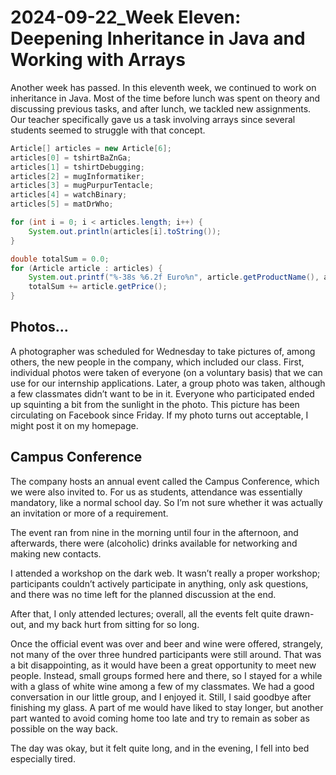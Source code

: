 # 2024-09-22_Week Eleven: Deepening Inheritance in Java and Working with Arrays

Another week has passed. In this eleventh week, we continued to work on inheritance in Java. Most of the time before lunch was spent on theory and discussing previous tasks, and after lunch, we tackled new assignments. Our teacher specifically gave us a task involving arrays since several students seemed to struggle with that concept.

```java
Article[] articles = new Article[6];
articles[0] = tshirtBaZnGa;
articles[1] = tshirtDebugging;
articles[2] = mugInformatiker;
articles[3] = mugPurpurTentacle;
articles[4] = watchBinary;
articles[5] = matDrWho;

for (int i = 0; i < articles.length; i++) {
    System.out.println(articles[i].toString());
}

double totalSum = 0.0;
for (Article article : articles) {
    System.out.printf("%-38s %6.2f Euro%n", article.getProductName(), article.getPrice());
    totalSum += article.getPrice();
}
```

## Photos…

A photographer was scheduled for Wednesday to take pictures of, among others, the new people in the company, which included our class. First, individual photos were taken of everyone (on a voluntary basis) that we can use for our internship applications. Later, a group photo was taken, although a few classmates didn’t want to be in it. Everyone who participated ended up squinting a bit from the sunlight in the photo. This picture has been circulating on Facebook since Friday. If my photo turns out acceptable, I might post it on my homepage.

## Campus Conference

The company hosts an annual event called the Campus Conference, which we were also invited to. For us as students, attendance was essentially mandatory, like a normal school day. So I’m not sure whether it was actually an invitation or more of a requirement.

The event ran from nine in the morning until four in the afternoon, and afterwards, there were (alcoholic) drinks available for networking and making new contacts.

I attended a workshop on the dark web. It wasn’t really a proper workshop; participants couldn’t actively participate in anything, only ask questions, and there was no time left for the planned discussion at the end.

After that, I only attended lectures; overall, all the events felt quite drawn-out, and my back hurt from sitting for so long.

Once the official event was over and beer and wine were offered, strangely, not many of the over three hundred participants were still around. That was a bit disappointing, as it would have been a great opportunity to meet new people. Instead, small groups formed here and there, so I stayed for a while with a glass of white wine among a few of my classmates. We had a good conversation in our little group, and I enjoyed it. Still, I said goodbye after finishing my glass. A part of me would have liked to stay longer, but another part wanted to avoid coming home too late and try to remain as sober as possible on the way back.

The day was okay, but it felt quite long, and in the evening, I fell into bed especially tired.